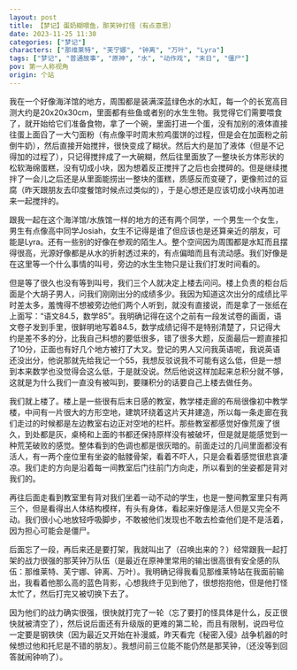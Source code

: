 ```yaml
---
layout: post
title: 【梦记】蛋奶糊喂鱼，那芙钟打怪（有点意思）
date: 2023-11-25 11:30
categories: ["梦记"]
characters: ["那维莱特", "芙宁娜", "钟离", "万叶", "Lyra"]
tags: ["梦记", "普通故事", "原神", "水", "动作戏", "末日", "僵尸"]
pov: 第一人称视角
origin: 个站
---
```


我在一个好像海洋馆的地方，周围都是装满深蓝绿色水的水缸，每一个的长宽高目测大约是20x20x30cm，里面都有些鱼或者别的水生生物。我觉得它们需要喂食了，就开始给它们准备食物，拿了一个碗，里面打进一个蛋，没有加别的液体直接往蛋上面舀了一大勺面粉（有点像平时周末煎鸡蛋饼的过程，但是会在加面粉之前倒牛奶），然后直接开始搅拌，很快变成了糊状。然后大约是加了液体（但是不记得加的过程了），只记得搅拌成了一大碗糊，然后往里面放了一整块长方体形状的松软海绵蛋糕，没有切成小块，因为想着反正搅拌了之后也会搅碎的。但是继续搅拌了一会儿之后还是从里面能捞出一整块的蛋糕，质感反而变硬了，更像煎过的豆腐（昨天跟朋友去印度餐馆时候点过类似的），于是心想还是应该切成小块再加进来一起搅拌的。

跟我一起在这个海洋馆/水族馆一样的地方的还有两个同学，一个男生一个女生，男生有点像高中同学Josiah，女生不记得是谁了但应该也是还算亲近的朋友，可能是Lyra。还有一些别的好像在参观的陌生人。整个空间因为周围都是水缸而且摆得很高，光源好像都是从水的折射透过来的，有点偏暗而且有流动感。我们好像是在这里等一个什么事情的叫号，旁边的水生生物只是让我们打发时间看的。

但是等了很久也没有等到叫号，我们三个人就决定上楼去问问。楼上负责的柜台后面是个大胡子男人，问我们刚刚出分的成绩多少。我因为知道这次出分的成绩比平时差太多，羞愧得不想被旁边他们两个人听到，就没有直接说，而是拿了一张纸在上面写：“语文84.5，数学85”。我明确记得在这个之前有一段发试卷的画面，语文卷子发到手里，很鲜明地写着84.5，数学成绩记得不是特别清楚了，只记得大约是差不多的分，比我自己料想的要低很多，错了很多大题，反面最后一题直接扣了10分，正面也有好几个地方被打了大叉。登记的男人又问我英语呢，我说英语还没出分，他说那就先给我记一个55，我想反驳说我不可能有这么低，但是一想到本来数学也没觉得会这么低，于是就没说。然后他说这样加起来总积分就不够，这就是为什么我们一直没有被叫到，要赚积分的话要自己上楼去做任务。

我们就上楼了。楼上是一些很有后末日感的教室，教学楼走廊的布局很像初中教学楼，中间有一片很大的方形空地，建筑环绕着这片天井建造，所以每一条走廊在我们走过的时候都是左边教室右边正对空地的栏杆。那些教室都感觉好像荒废了很久，到处都是灰，桌椅和上面的书都还保持原样没有被破坏，但是就是能感觉到一种荒芜破败的感觉。整体看到的色调也都是很灰暗的。前面走过的几间里面都没有活人，有一两个座位里有坐姿的骷髅骨架，看着不吓人，只是会看着感觉很悲哀凄凉。我们走的方向是沿着每一间教室后门往前门方向走，所以看到的坐姿都是背对我们的。

再往后面走看到教室里有背对我们坐着一动不动的学生，也是一整间教室里只有两三个，但是看得出人体结构模样，有头有身体，看起来好像是活人但是又完全不动。我们很小心地放轻呼吸脚步，不敢被他们发现也不敢去检查他们是不是活着，因为担心可能会是僵尸。

后面忘了一段，再后来还是要打架，我就叫出了（召唤出来的？）经常跟我一起打架的战力很强的那芙钟万队伍（是最近在原神里常用的输出很高很有安全感的队伍：那维莱特、芙宁娜、钟离、万叶）。我明确记得我看见那维莱特站在我面前输出，我看着他那么高的蓝色背影，心想我终于见到他了，很想抱抱他，但是他打怪太忙了，然后打完又被切换下去了。

因为他们的战力确实很强，很快就打完了一轮（忘了要打的怪具体是什么，反正很快就被清空了），然后说后面还有升级版的更难的第二轮，而且有限制，说四号位一定要是钢铁侠（因为最近又开始在补漫威，昨天看完《秘密入侵》战争机器的时候想过他和托尼是不错的朋友）。我想问前三位能不能仍然是那芙钟，（还没等到回答就闹钟响了）。
